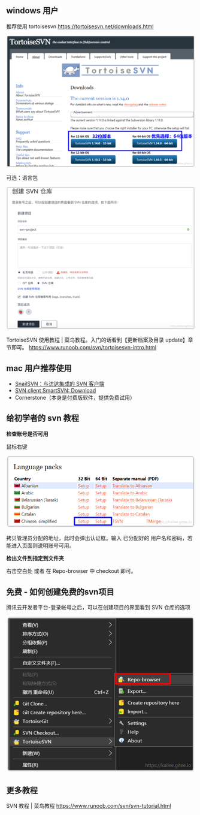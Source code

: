 ## windows 用户

推荐使用 tortoisesvn
<https://tortoisesvn.net/downloads.html>

![](./imgs/%E7%BB%99%E5%88%9D%E5%AD%A6%E8%80%85%E7%9A%84-%E7%AE%80%E6%98%93-SVN-%E6%95%99%E7%A8%8B/1662509-356cd053b08b8e31.png)

可选：语言包

![](./imgs/%E7%BB%99%E5%88%9D%E5%AD%A6%E8%80%85%E7%9A%84-%E7%AE%80%E6%98%93-SVN-%E6%95%99%E7%A8%8B/1662509-62590168b8e026c3.png)

TortoiseSVN 使用教程 | 菜鸟教程。入门的话看到【更新档案及目录 update】章节即可。
<https://www.runoob.com/svn/tortoisesvn-intro.html>

## mac 用户推荐使用

* [SnailSVN：与访达集成的 SVN 客户端](https://apps.apple.com/cn/app/snailsvn-%E4%B8%93%E4%B8%9A%E7%89%88-%E4%B8%8E%E8%AE%BF%E8%BE%BE%E9%9B%86%E6%88%90%E7%9A%84-svn-%E5%AE%A2%E6%88%B7%E7%AB%AF/id847259925)
* [SVN client SmartSVN: Download](https://www.smartsvn.com/download/)
* Cornerstone（本身是付费版软件，提供免费试用）

## 给初学者的 svn 教程

**检查账号是否可用**

鼠标右键

![](./imgs/%E7%BB%99%E5%88%9D%E5%AD%A6%E8%80%85%E7%9A%84-%E7%AE%80%E6%98%93-SVN-%E6%95%99%E7%A8%8B/1662509-991922411b1c3224.png)

拷贝管理员分配的地址，此时会弹出认证框。输入 已分配好的 用户名和密码，若能进入页面则说明账号可用。

**检出文件到指定到文件夹**

右击空白处 或者 在 Repo-browser 中 checkout 即可。

## 免费 - 如何创建免费的svn项目

腾讯云开发者平台-登录帐号之后，可以在创建项目的界面看到 SVN 仓库的选项

![](./imgs/%E7%BB%99%E5%88%9D%E5%AD%A6%E8%80%85%E7%9A%84-%E7%AE%80%E6%98%93-SVN-%E6%95%99%E7%A8%8B/1662509-bbe18ad7495f70c7.png)

## 更多教程

SVN 教程 | 菜鸟教程 https://www.runoob.com/svn/svn-tutorial.html
